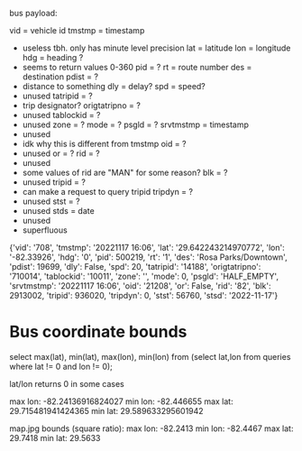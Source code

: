bus payload:

vid = vehicle id
tmstmp = timestamp
  - useless tbh. only has minute level precision
lat = latitude
lon = longitude
hdg = heading ?
  - seems to return values 0-360
pid = ?
rt = route number
des = destination
pdist = ?
  - distance to something
dly = delay?
spd = speed?
  - unused
tatripid = ?
  - trip designator?
origtatripno = ?
  - unused
tablockid = ?
  - unused
zone = ?
mode = ?
psgld = ?
srvtmstmp = timestamp
  - unused
  - idk why this is different from tmstmp
oid = ?
  - unused
or = ?
rid = ?
  - unused
  - some values of rid are "MAN" for some reason?
blk = ?
  - unused
tripid = ?
  - can make a request to query tripid
tripdyn = ?
  - unused
stst = ?
  - unused
stds = date
  - unused
  - superfluous

{'vid': '708',
'tmstmp': '20221117 16:06',
'lat': '29.642243214970772',
'lon': '-82.33926',
'hdg': '0',
'pid': 500219,
'rt': '1',
'des': 'Rosa Parks/Downtown',
'pdist': 19699,
'dly': False,
'spd': 20,
'tatripid': '14188',
'origtatripno': '710014',
'tablockid': '10011',
'zone': '',
'mode': 0,
'psgld': 'HALF_EMPTY',
'srvtmstmp': '20221117 16:06',
'oid': '21208',
'or': False,
'rid': '82',
'blk': 2913002,
'tripid': 936020,
'tripdyn': 0,
'stst': 56760,
'stsd': '2022-11-17'}

# Bus coordinate bounds
select max(lat), min(lat), max(lon), min(lon) from (select lat,lon from queries where lat != 0 and lon != 0);

lat/lon returns 0 in some cases

max lon: -82.24136916824027
min lon: -82.446655
max lat: 29.715481941424365
min lat: 29.589633295601942

map.jpg bounds (square ratio):
max lon: -82.2413
min lon: -82.4467
max lat: 29.7418
min lat: 29.5633
